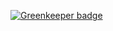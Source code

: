

[![Greenkeeper badge](https://badges.greenkeeper.io/arlac77/mqtt-timeseries-leveldb.svg)](https://greenkeeper.io/)